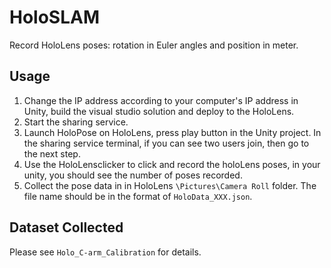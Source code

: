 # HoloSLAM

Record HoloLens poses: rotation in Euler angles and position in meter.

## Usage

1. Change the IP address according to your computer's IP address in Unity, build the visual studio solution and deploy to the HoloLens.
2. Start the sharing service.
3. Launch HoloPose on HoloLens, press play button in the Unity project. In the sharing service terminal, if you can see two users join, then go to the next step.
4. Use the HoloLensclicker to click and record the holoLens poses, in your unity, you should see the number of poses recorded.
5. Collect the pose data in in HoloLens `\Pictures\Camera Roll` folder. The file name should be in the format of `HoloData_XXX.json`.

## Dataset Collected

Please see `Holo_C-arm_Calibration` for details.

